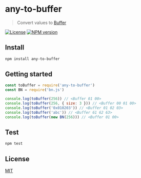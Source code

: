 # any-to-buffer

> Convert values to [Buffer](https://nodejs.org/api/buffer.html)

[![License](http://img.shields.io/badge/license-MIT-blue.svg)](https://raw.githubusercontent.com/miguelmota/any-to-buffer/master/LICENSE)
[![NPM version](https://badge.fury.io/js/any-to-buffer.svg)](http://badge.fury.io/js/any-to-buffer)

## Install

```bash
npm install any-to-buffer
```

## Getting started

```javascript
const toBuffer = require('any-to-buffer')
const BN = require('bn.js')

console.log(toBuffer(256)) // <Buffer 01 00>
console.log(toBuffer(256, { size: 3 })) // <Buffer 00 01 00>
console.log(toBuffer('0x010203')) // <Buffer 01 02 03>
console.log(toBuffer('abc')) // <Buffer 61 62 63>
console.log(toBuffer(new BN(256))) // <Buffer 01 00>
```

## Test

```bash
npm test
```

## License

[MIT](LICENSE)

